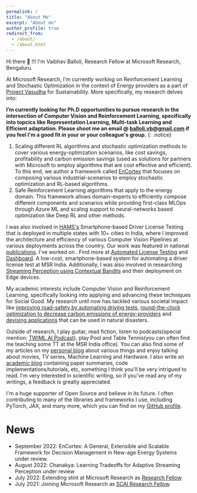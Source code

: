 ```yaml
---
permalink: /
title: "About Me"
excerpt: "About me"
author_profile: true
redirect_from: 
  - /about/
  - /about.html
---
```

<meta name="google-site-verification" content="7NsifbLkAAEoVzb5GhBMklfiBv0iMh78Llht-xBDsm0" />
Hi there 👋 !!! I'm Vaibhav Balloli, Research Fellow at Microsoft Research, Bengaluru.

At Microsoft Research, I'm currently working on Reinforcement Learning and Stochastic Optimization in the context of Energy providers as a part of [Project Vasudha](https://www.microsoft.com/en-us/research/project/vasudha/) for Sustainability. More specifically, my research delves into:

**I’m currently looking for Ph.D opportunities to pursue research in the intersection of Computer Vision and Reinforcement Learning, specifically into topcics like Representation Learning, Multi-task Learning and Efficient adaptation. Please shoot me an email @ [balloli.vb@gmail.com](mailto:balloli.vb@gmail.com) if you feel I'm a good fit in your or your colleague's group.**
{: .notice}

1. Scaling different RL algorithms and stochastic optimization methods to cover various energy-optimzation scenarios, like cost savings, profitability and  carbon emission savings (used as solutions for partners with Microsoft to employ algorithms that are cost effective and efficient). To this end, we author a framework called [EnCortex](../_publications/2022-09-21-encortex.md) that focuses on composing various industrial-scenarios to employ stochastic optimization and RL-based algorithms. 
2. Safe Reinforcement Learning algorithms that apply to the energy domain. This framework allows domain-experts to efficiently compose different components and scenarios while providing first-class MLOps through Azure ML and scaling support to neural-networks based optimization like Deep RL and other methods.

I was also involved in [HAMS's](https://www.microsoft.com/en-us/research/project/hams/) Smartphone-based Driver License Testing that is deployed in multiple states with 10+ cities in India, where I improved the architecture and efficiency of various Computer Vision Pipelines at various deployments across the country. Our work was featured in national [publications](https://www.punjabnewsexpress.com/punjab/news/punjabs-automated-driving-test-tracks-to-be-upgraded-with-state-of-the-art-technology-laljit-singh-bhullar-167807). I've worked on . Find more at [Automated License Testing](https://www.microsoft.com/en-us/research/project/hams/#!automated-driver-license-testing) and [Dashboard](https://hams-dashboard.westus3.cloudapp.azure.com/). A low-cost, smartphone-based system for automating a driver license test at MSR India. Additionally, I was also involved in researching [Streaming Perception using Contextual Bandits](../_publications/2022-08-20-adaptive-streaming-perception.md) and their deployment on Edge devices.

My academic interests include Computer Vision and Reinforcement Learning, specifically looking into applying and advancing these techniques for Social Good. My research until now has tackled various societal impact like [improving road-safety by automating driving tests](https://www.microsoft.com/en-us/research/project/hams/), [round-the-clock optimization to decrease carbon emissions of energy-providers](../_publications/2022-09-21-encortex.md) and [devising applications](../_publications/2019-03-22-ovssvc.md) that can be used in natural disasters.  

Outside of research, I play guitar, read fiction, listen to podcasts(special mention: [TWIML AI Podcast](https://twimlai.com/)), play Pool and Table Tennis(you can often find me teaching some TT at the MSR India office). You can also find some of my articles on my [personal blog](https://vballoli.com) about various things and enjoy talking about movies, TV series, Machine Learning and Hardware. I also write an [academic blog](https://vballoli.github.io/VLog) containing paper summaries, code implementations/tutorials, etc, something I think you'll be very intrigued to read. I'm very interested in scientific writing, so if you've read any of my writings, a feedback is greatly appreciated.  

I'm a huge supporter of Open Source and believe in its future. I often contributing to many of the libraries and frameworks I use, including PyTorch, JAX, and many more, which you can find on my [GitHub profile](https://github.com/vballoli). 


# News
- September 2022: EnCortex: A General, Extensible and Scalable Framework for Decision Management in New-age Energy Systems under review.
- August 2022: Chanakya: Learning Tradeoffs for Adaptive Streaming Perception under review
- July 2022: Extending stint at Microsoft Research as [Research Fellow](https://www.microsoft.com/en-us/research/academic-program/research-fellows-program-at-microsoft-research-india/).
- July 2021: Joining Microsoft Research as [SCAI Research Fellow](https://www.microsoft.com/en-us/research/collaboration/scai/).
